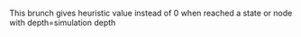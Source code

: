 This brunch gives heuristic value instead of 0 when reached a state or node with depth=simulation depth

